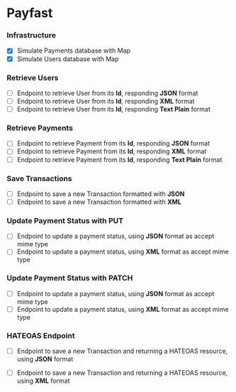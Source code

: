 # Payfast

### Infrastructure
- [x] Simulate Payments database with Map
- [x] Simulate Users database with Map

### Retrieve Users
- [ ] Endpoint to retrieve User from its **Id**, responding **JSON** format
- [ ] Endpoint to retrieve User from its **Id**, responding **XML** format
- [ ] Endpoint to retrieve User from its **Id**, responding **Text Plain** format

### Retrieve Payments
- [ ] Endpoint to retrieve Payment from its **Id**, responding **JSON** format
- [ ] Endpoint to retrieve Payment from its **Id**, responding **XML** format
- [ ] Endpoint to retrieve Payment from its **Id**, responding **Text Plain** format

### Save Transactions
- [ ] Endpoint to save a new Transaction formatted with **JSON**
- [ ] Endpoint to save a new Transaction formatted with **XML**

### Update Payment Status with PUT
- [ ] Endpoint to update a payment status, using **JSON** format as accept mime type
- [ ] Endpoint to update a payment status, using **XML** format as accept mime type

### Update Payment Status with PATCH
- [ ] Endpoint to update a payment status, using **JSON** format as accept mime type 
- [ ] Endpoint to update a payment status, using **XML** format as accept mime type

### HATEOAS Endpoint
- [ ] Endpoint to save a new Transaction and returning a HATEOAS resource, using **JSON** format
- [ ] Endpoint to save a new Transaction and returning a HATEOAS resource, using **XML** format


